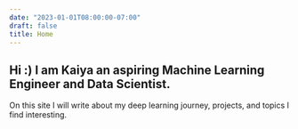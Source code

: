 ```yaml
---
date: "2023-01-01T08:00:00-07:00"
draft: false
title: Home
---
```


## Hi :) I am Kaiya an aspiring Machine Learning Engineer and Data Scientist.

On this site I will write about my deep learning journey, projects, and topics I find interesting.
